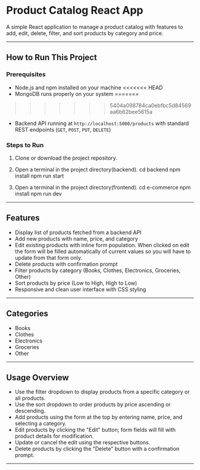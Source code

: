 # Product Catalog React App

A simple React application to manage a product catalog with features to add, edit, delete, filter, and sort products by category and price.

---

## How to Run This Project

### Prerequisites

- Node.js and npm installed on your machine
<<<<<<< HEAD
- MongoDB runs properly on your system
=======
>>>>>>> 5404a098784ca0ebfbc5d84569aa6b62bee5615a
- Backend API running at `http://localhost:5000/products` with standard REST endpoints (`GET`, `POST`, `PUT`, `DELETE`)

### Steps to Run

1. Clone or download the project repository.

2. Open a terminal in the project directory(backend).
    cd backend
    npm install
    npm run start

3. Open a terminal in the project directory(frontend).
    cd e-commerce
    npm install
    npm run dev

---

## Features

- Display list of products fetched from a backend API
- Add new products with name, price, and category
- Edit existing products with inline form population. When clicked on edit the form will be filled automatically of current values so you will have to update from that form only.
- Delete products with confirmation prompt
- Filter products by category (Books, Clothes, Electronics, Groceries, Other)
- Sort products by price (Low to High, High to Low)
- Responsive and clean user interface with CSS styling

---

## Categories

- Books
- Clothes
- Electronics
- Groceries
- Other

---

## Usage Overview

- Use the filter dropdown to display products from a specific category or all products.
- Use the sort dropdown to order products by price ascending or descending.
- Add products using the form at the top by entering name, price, and selecting a category.
- Edit products by clicking the "Edit" button; form fields will fill with product details for modification.
- Update or cancel the edit using the respective buttons.
- Delete products by clicking the "Delete" button with a confirmation prompt.

---
